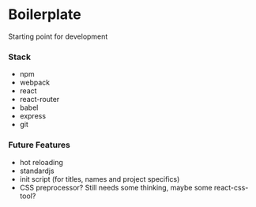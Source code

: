 # Boilerplate

Starting point for development


### Stack

+ npm
+ webpack
+ react
+ react-router
+ babel
+ express
+ git


### Future Features

+ hot reloading
+ standardjs
+ init script (for titles, names and project specifics)
+ CSS preprocessor? Still needs some thinking, maybe some react-css-tool?